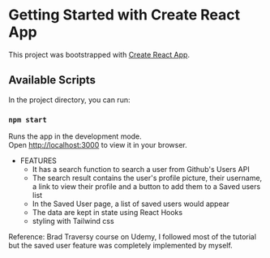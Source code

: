 # Getting Started with Create React App

This project was bootstrapped with [Create React App](https://github.com/facebook/create-react-app).

## Available Scripts

In the project directory, you can run:

### `npm start`

Runs the app in the development mode.\
Open [http://localhost:3000](http://localhost:3000) to view it in your browser.

- FEATURES
  - It has a search function to search a user from Github's Users API 
  - The search result contains the user's profile picture, their username, a link to view their profile and a button to add them to a Saved users list
  - In the Saved User page, a list of saved users would appear
  - The data are kept in state using React Hooks
  - styling with Tailwind css

Reference: Brad Traversy course on Udemy, I followed most of the tutorial but the saved user feature was completely implemented by myself. 

